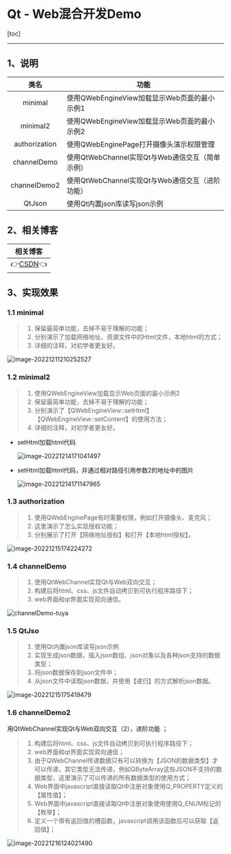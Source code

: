 # Qt - Web混合开发Demo

[toc]

---

## 1、说明

|     类名      | 功能                                            |
| :-----------: | ----------------------------------------------- |
|    minimal    | 使用QWebEngineView加载显示Web页面的最小示例1    |
|   minimal2    | 使用QWebEngineView加载显示Web页面的最小示例2    |
| authorization | 使用QWebEnginePage打开摄像头演示权限管理        |
|  channelDemo  | 使用QtWebChannel实现Qt与Web通信交互（简单示例） |
| channelDemo2  | 使用QtWebChannel实现Qt与Web通信交互（进阶功能） |
|    QtJson     | 使用Qt内置json库读写json示例                    |

 


## 2、相关博客

|                           相关博客                           |
| :----------------------------------------------------------: |
| 👉[CSDN](https://blog.csdn.net/qq_43627907/category_12140943.html)👈 |




## 3、实现效果

### 1.1 minimal

> 1. 保留最简单功能，去掉不易于理解的功能；                 
> 2. 分别演示了加载网络地址、资源文件中的Html文件，本地html的方式； 
> 3. 详细的注释，对初学者更友好。                      

![image-20221211210252527](Web.assets/image-20221211210252527.png)



### 1.2 minimal2

> 1. 使用QWebEngineView加载显示Web页面的最小示例2
> 2. 保留最简单功能，去掉不易于理解的功能；                                             
> 3. 分别演示了【QWebEngineView::setHtml】【QWebEngineView::setContent】的使用方法；
> 4. 详细的注释，对初学者更友好。                                                  

* setHtml加载html代码

  ![image-20221214171041497](Web.assets/image-20221214171041497.png)

* setHtml加载html代码，并通过相对路径引用参数2的地址中的图片

  ![image-20221214171147965](Web.assets/image-20221214171147965.png)



### 1.3 authorization

> 1. 使用QWebEnginePage有时需要权限，例如打开摄像头、麦克风；
> 2. 这里演示了怎么实现授权功能；                     
> 3. 分别展示了打开【网络地址授权】和打开【本地html授权】。          

![image-20221215174224272](Web.assets/image-20221215174224272.png)



### 1.4 channelDemo

> 1. 使用QtWebChannel实现Qt与Web双向交互；       
> 2. 构建后将html、css、js文件自动拷贝到可执行程序路径下；
> 3. web界面和qt界面实现双向通信。             

![channelDemo-tuya](Web.assets/channelDemo-tuya.gif)



### 1.5 QtJso

> 1. 使用Qt内置json库读写json示例                             
> 2. 实现生成json数据，插入json数组、json对象以及各种json支持的数据类型；
> 3. 将json数据保存到json文件中；                        
> 4. 从json文件中读取json数据，并使用【递归】的方式解析json数据。      

![image-20221215175419479](Web.assets/image-20221215175419479.png)



### 1.6 channelDemo2

用QtWebChannel实现Qt与Web双向交互（2），进阶功能 ；

> 1. 
>    构建后将html、css、js文件自动拷贝到可执行程序路径下；                 
> 2. web界面和qt界面实现双向通信；                               
> 3. 由于QWebChannel传递数据只有可以转换为【JSON的数据类型】才可以传递，其它类型无法传递，例如QByteArray这些JSON不支持的数据类型，这里演示了可以传递的所有数据类型的使用方式；                         
> 4. Web界面中javascript直接读取Qt中注册对象使用Q_PROPERTY定义的【属性值】；
> 5. Web界面中javascript直接读取Qt中注册对象使用使用Q_ENUM标记的【枚举】；   
> 6. 定义一个带有返回值的槽函数，javascript调用该函数后可以获取【返回值】；        

![image-20221216124021490](Web.assets/image-20221216124021490.png)
